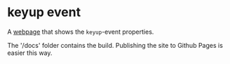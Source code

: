 # keyup event

A [webpage](https://wesselvanree.github.io/javascript-keyup-codes/) that shows the `keyup`-event properties.

The '/docs' folder contains the build. Publishing the site to Github Pages is easier this way.
